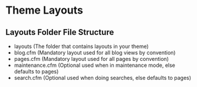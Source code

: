 # Theme Layouts

## Layouts Folder File Structure

*  layouts \(The folder that contains layouts in your theme\)
  *  blog.cfm \(Mandatory layout used for all blog views by     convention\)
  *  pages.cfm \(Mandatory layout used for all pages by convention\)
  *  maintenance.cfm \(Optional used when in maintenance mode, else defaults to pages\)
  *  search.cfm \(Optional used when doing searches, else defaults to pages\)

